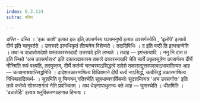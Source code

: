 ```yaml
---
index: 6.3.124
sutra: दस्ति

---
```

_दस्ति_ - दस्ति । 'इकः काशे' इत्यत इक इति,उपसर्गस्य घञ्यमनुष्ये॑ इत्यत उपसर्गस्येति , 'ढ्रलोपे' इत्यतो दीर्घ इति चानुवर्तते । उत्तरपदे इत्यधिकृतं तीत्यनेन विशेष्यते । तदादिविधिः । द इति षष्ठी ति इत्यत्रान्वेति । तथा च दाधातोरादेशो यस्तकारस्तदादौ उत्तरपदे इति लभ्यते । तदाह —  इगन्तत्यादि । ननु नि दात त इति स्थिते 'अच उपसर्गात्तःर' इति दकारादाकास्य तकारे दकारस्यखरि चे॑ति चर्त्वे प्रकृतसूत्रेण उपसर्गस्य दीर्घे नीत्त्मिति रूपं वक्ष्यति, तदयुक्तम्, दीर्घे कर्तव्ये चत्त्र्वस्याऽसिद्धत्वे दादेशे तकाराद्युत्तरपदत्वाऽभावादित्यत आह —  चत्त्र्वमाश्रयात्सिद्धमिति । दादेशतकारमाश्रित्य विधियमाने दीर्घे चर्त्वं नाऽसिद्धं, चर्त्वसिद्धं तकारमाश्रित्य विधिबलादित्यर्थ- । सूत्तमिति तु चिन्त्यम्,गतिश्चे॑ति सूत्रभाष्यवार्तिकयोः सुदत्तमित्यत्र 'अच उपसर्गात्तः' इति तत्वे कर्तव्ये सोरुपसर्गत्वं नेति प्रपञ्चितम् । अथ धेङ्गापाधुतभ्यः क्ते आह —  घुमास्थेति । धीतमिति । 'दधातेर्हिः' इत्यत्र श्लुविकरणग्रहणान्न हिभावः ।